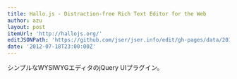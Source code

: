 ```yaml
---
title: Hallo.js - Distraction-free Rich Text Editor for the Web
author: azu
layout: post
itemUrl: 'http://hallojs.org/'
editJSONPath: 'https://github.com/jser/jser.info/edit/gh-pages/data/2012/07/index.json'
date: '2012-07-18T23:00:00Z'
---
```

シンプルなWYSIWYGエディタのjQuery UIプラグイン。

